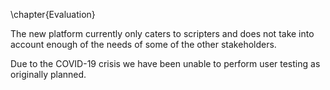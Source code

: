 \chapter{Evaluation}

The new platform currently only caters to scripters and does not take into account enough of the needs of some of the other stakeholders.

Due to the COVID-19 crisis we have been unable to perform user testing as originally planned.
